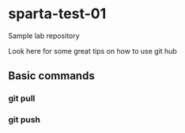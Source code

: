 # sparta-test-01
Sample lab repository

Look here for some great  tips on how to use git hub

## Basic commands
### git pull

### git push